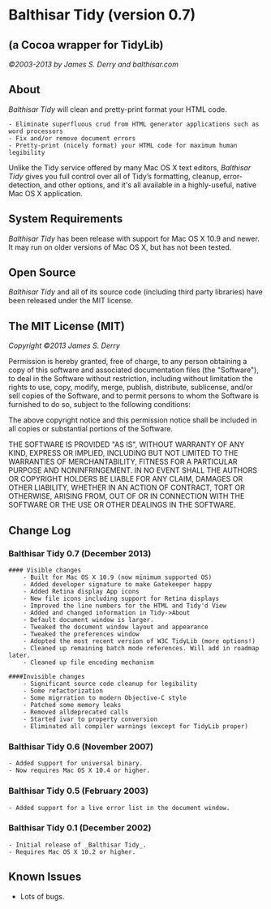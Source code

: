 ﻿Balthisar Tidy (version 0.7)
============================
(a Cocoa wrapper for TidyLib)
-----------------------------

_©2003-2013 by James S. Derry and balthisar.com_

About
-----

_Balthisar Tidy_ will clean and pretty-print format your HTML code.

	- Eliminate superfluous crud from HTML generator applications such as word processors
	- Fix and/or remove document errors
	- Pretty-print (nicely format) your HTML code for maximum human legibility
	
Unlike the Tidy service offered by many Mac OS X text editors, _Balthisar Tidy_ gives you full control over all of Tidy’s formatting, cleanup, error-detection, and other options, and it's all available in a highly-useful, native Mac OS X application.

System Requirements
-------------------

_Balthisar Tidy_ has been release with support for Mac OS X 10.9 and newer. It may run on older versions of Mac OS X, but has not been tested.

Open Source
-----------

_Balthisar Tidy_ and all of its source code (including third party libraries) have been released under the MIT license. 

The MIT License (MIT)
---------------------
_Copyright ©2013 James S. Derry_

Permission is hereby granted, free of charge, to any person obtaining a copy of this software and associated documentation files (the "Software"), to deal in the Software without restriction, including without limitation the rights to use, copy, modify, merge, publish, distribute, sublicense, and/or sell copies of the Software, and to permit persons to whom the Software is furnished to do so, subject to the following conditions:

The above copyright notice and this permission notice shall be included in all copies or substantial portions of the Software.

THE SOFTWARE IS PROVIDED "AS IS", WITHOUT WARRANTY OF ANY KIND, EXPRESS OR IMPLIED, INCLUDING BUT NOT LIMITED TO THE WARRANTIES OF MERCHANTABILITY, FITNESS FOR A PARTICULAR PURPOSE AND NONINFRINGEMENT. IN NO EVENT SHALL THE AUTHORS OR COPYRIGHT HOLDERS BE LIABLE FOR ANY CLAIM, DAMAGES OR OTHER LIABILITY, WHETHER IN AN ACTION OF CONTRACT, TORT OR OTHERWISE, ARISING FROM, OUT OF OR IN CONNECTION WITH THE SOFTWARE OR THE USE OR OTHER DEALINGS IN THE SOFTWARE.

Change Log
----------

### Balthisar Tidy 0.7 (December 2013)

	#### Visible changes
		- Built for Mac OS X 10.9 (now minimum supported OS)
		- Added developer signature to make Gatekeeper happy
		- Added Retina display App icons
		- New file icons including support for Retina displays
		- Improved the line numbers for the HTML and Tidy'd View
		- Added and changed information in Tidy->About
		- Default document window is larger.
		- Tweaked the document window layout and appearance
		- Tweaked the preferences window
		- Adopted the most recent version of W3C TidyLib (more options!)
		- Cleaned up remaining batch mode references. Will add in roadmap later.
		- Cleaned up file encoding mechanism
		
	####Invisible changes
		- Significant source code cleanup for legibility
		- Some refactorization
		- Some migrration to modern Objective-C style
		- Patched some memory leaks
		- Removed alldeprecated calls
		- Started ivar to property conversion
		- Eliminated all compiler warnings (except for TidyLib proper)


### Balthisar Tidy 0.6 (November 2007)

	- Added support for universal binary.
	- Now requires Mac OS X 10.4 or higher.

### Balthisar Tidy 0.5 (February 2003)

	- Added support for a live error list in the document window.

### Balthisar Tidy 0.1 (December 2002)

	- Initial release of _Balthisar Tidy_.
	- Requires Mac OS X 10.2 or higher.



Known Issues
------------

* Lots of bugs.
